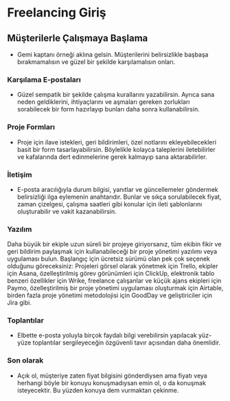 # Freelancing Giriş

## Müşterilerle Çalışmaya Başlama

- Gemi kaptanı örneği aklına gelsin. Müşterilerini belirsizlikle başbaşa bırakmamalısın ve güzel bir şekilde karşılamalısın onları. 

### Karşılama E-postaları

- Güzel sempatik bir şekilde çalışma kurallarını yazabilirsin. Ayrıca sana neden geldiklerini, ihtiyaçlarını ve aşmaları gereken zorlukları sorabilecek bir form hazırlayıp bunları daha sonra kullanabilirsin.

### Proje Formları

- Proje için ilave istekleri, geri bildirimleri, özel notlarını ekleyebilecekleri basit bir form tasarlayabilirsin. Böylelikle kolayca taleplerini iletebilirler ve kafalarında dert edinmelerine gerek kalmayıp sana aktarabilirler.

### İletişim

- E-posta aracılığıyla durum bilgisi, yanıtlar ve güncellemeler göndermek belirsizliği ilga eylemenin anahtarıdır. Bunlar ve sıkça sorulabilecek fiyat, zaman çizelgesi, çalışma saatleri gibi konular için ileti şablonlarını oluşturabilir ve vakit kazanabilirsin.

### Yazılım
Daha büyük bir ekiple uzun süreli bir projeye giriyorsanız, tüm ekibin fikir ve geri bildirim paylaşmak için kullanabileceği bir proje yönetimi yazılımı veya uygulaması bulun.
Başlangıç için ücretsiz sürümü olan pek çok seçenek olduğunu göreceksiniz: Projeleri görsel
olarak yönetmek için Trello, ekipler için Asana, özelleştirilmiş görev görünümleri için ClickUp,
elektronik tablo benzeri özellikler için Wrike, freelance çalışanlar ve küçük ajans ekipleri için
Paymo, özelleştirilmiş bir proje yönetimi uygulaması oluşturmak için Airtable, birden fazla
proje yönetimi metodolojisi için GoodDay ve geliştiriciler için Jira gibi.

### Toplantılar

- Elbette e-posta yoluyla birçok faydalı bilgi verebilirsin yapılacak yüz-yüze toplantılar sergileyeceğin özgüvenli tavır açısından daha önemlidir.

### Son olarak
- Açık ol, müşteriye zaten fiyat bilgisini gönderdiysen ama fiyatı veya herhangi böyle bir konuyu konuşmadıysan emin ol, o da konuşmak isteyecektir. Bu yüzden konuya dem vurmaktan çekinme.